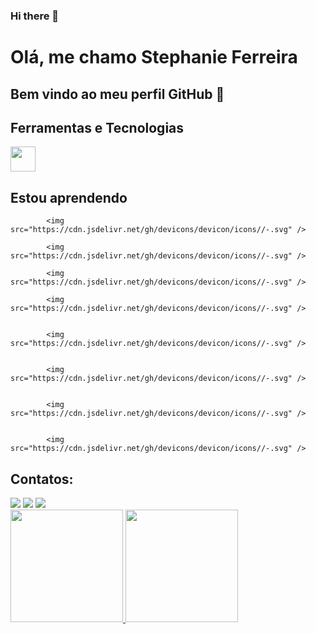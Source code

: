 ### Hi there 👋

# Olá, me chamo Stephanie Ferreira
## Bem vindo ao meu perfil GitHub 👋


## Ferramentas e Tecnologias

<img src="https://cdn.jsdelivr.net/gh/devicons/devicon/icons/git/git-original.svg" width="40" height="40"/>

## Estou aprendendo

            <img src="https://cdn.jsdelivr.net/gh/devicons/devicon/icons//-.svg" /> 

            <img src="https://cdn.jsdelivr.net/gh/devicons/devicon/icons//-.svg" />
          
            <img src="https://cdn.jsdelivr.net/gh/devicons/devicon/icons//-.svg" />
            
            <img src="https://cdn.jsdelivr.net/gh/devicons/devicon/icons//-.svg" />
            
            
            <img src="https://cdn.jsdelivr.net/gh/devicons/devicon/icons//-.svg" />
            
            
            <img src="https://cdn.jsdelivr.net/gh/devicons/devicon/icons//-.svg" />
            
            
            <img src="https://cdn.jsdelivr.net/gh/devicons/devicon/icons//-.svg" />
          
         
            <img src="https://cdn.jsdelivr.net/gh/devicons/devicon/icons//-.svg" />
            
## Contatos:

<div>
<a href="https://instagram.com/seu-usuário-instagram-aqui" target="_blank"><img src="https://img.shields.io/badge/-Instagram-%23E4405F?style=for-the-badge&logo=instagram&logoColor=white" target="_blank"></a>
<a href = "stephanievale94@gmail.com"><img src="https://img.shields.io/badge/Gmail-D14836?style=for-the-badge&logo=gmail&logoColor=white" target="_blank"></a>
<a href="https://www.linkedin.com/in/stephanie-ferreira1/" target="_blank"><img src="https://img.shields.io/badge/-LinkedIn-%230077B5?style=for-the-badge&logo=linkedin&logoColor=white" target="_blank"></a>   
</div>  

<div>
<a href="https://github.com/stephaniefv">
<img height="180em" src="https://github-readme-stats.vercel.app/api/top-langs/?stephaniefv&layout=compact&langs_count=7&theme=dracula"/>
<img height="180em" src="https://github-readme-stats.vercel.app/api?stephaniefv&show_icons=true&theme=dracula&include_all_commits=true&count_private=true"/>
</div>
  
  
          
          
          
          
